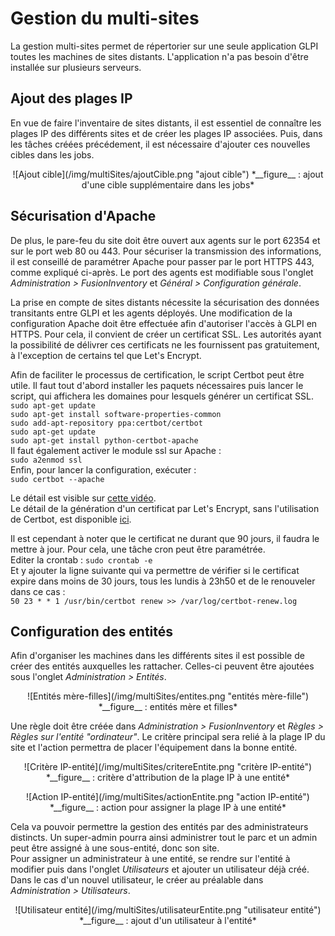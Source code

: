 # Gestion du multi-sites

La gestion multi-sites permet de répertorier sur une seule application GLPI toutes les machines de sites distants. L'application n'a pas besoin d'être installée sur plusieurs serveurs.

## Ajout des plages IP

En vue de faire l'inventaire de sites distants, il est essentiel de connaître les plages IP des différents sites et de créer les plages IP associées. Puis, dans les tâches créées précédement, il est nécessaire d'ajouter ces nouvelles cibles dans les jobs.
<p align=center>
![Ajout cible](/img/multiSites/ajoutCible.png "ajout cible")  
<caption>*__figure__ : ajout d'une cible supplémentaire dans les jobs*</caption>
</p>


## Sécurisation d'Apache

De plus, le pare-feu du site doit être ouvert aux agents sur le port 62354 et sur le port web 80 ou 443. Pour sécuriser la transmission des informations, il est conseillé de paramétrer Apache pour passer par le port HTTPS 443, comme expliqué ci-après. Le port des agents est modifiable sous l'onglet *Administration > FusionInventory* et *Général > Configuration générale*.

La prise en compte de sites distants nécessite la sécurisation des données transitants entre GLPI et les agents déployés. Une modification de la configuration Apache doit être effectuée afin d'autoriser l'accès à GLPI en HTTPS. Pour cela, il convient de créer un certificat SSL. Les autorités ayant la possibilité de délivrer ces certificats ne les fournissent pas gratuitement, à l'exception de certains tel que Let's Encrypt.  

Afin de faciliter le processus de certification, le script Certbot peut être utile. Il faut tout d'abord installer les paquets nécessaires puis lancer le script, qui affichera les domaines pour lesquels générer un certificat SSL.  
`sudo apt-get update`  
`sudo apt-get install software-properties-common`  
`sudo add-apt-repository ppa:certbot/certbot`  
`sudo apt-get update`  
`sudo apt-get install python-certbot-apache`  
Il faut également activer le module ssl sur Apache :  
`sudo a2enmod ssl`  
Enfin, pour lancer la configuration, exécuter :  
`sudo certbot --apache`  

Le détail est visible sur [cette vidéo](https://www.youtube.com/watch?v=OLOfpU2NUJQ).  
Le détail de la génération d'un certificat par Let's Encrypt, sans l'utilisation de Certbot, est disponible [ici](https://www.linode.com/docs/security/ssl/install-lets-encrypt-to-create-ssl-certificates/).

Il est cependant à noter que le certificat ne durant que 90 jours, il faudra le mettre à jour. Pour cela, une tâche cron peut être paramétrée.  
Editer la crontab : `sudo crontab -e`  
Et y ajouter la ligne suivante qui va permettre de vérifier si le certificat expire dans moins de 30 jours, tous les lundis à 23h50 et de le renouveler dans ce cas :  
`50 23 * * 1 /usr/bin/certbot renew >> /var/log/certbot-renew.log`

## Configuration des entités

Afin d'organiser les machines dans les différents sites il est possible de créer des entités auxquelles les rattacher. Celles-ci peuvent être ajoutées sous l'onglet *Administration > Entités*.
<p align=center>
![Entités mère-filles](/img/multiSites/entites.png "entités mère-fille")  
<caption>*__figure__ : entités mère et filles*</caption>
</p>

Une règle doit être créée dans *Administration > FusionInventory* et *Règles > Règles sur l'entité "ordinateur"*. Le critère principal sera relié à la plage IP du site et l'action permettra de placer l'équipement dans la bonne entité.
<p align=center>
![Critère IP-entité](/img/multiSites/critereEntite.png "critère IP-entité")  
<caption>*__figure__ : critère d'attribution de la plage IP à une entité*</caption>  
</p>
<p align=center>
![Action IP-entité](/img/multiSites/actionEntite.png "action IP-entité")  
<caption>*__figure__ : action pour assigner la plage IP à une entité*</caption>
</p>

Cela va pouvoir permettre la gestion des entités par des administrateurs distincts. Un super-admin pourra ainsi administrer tout le parc et un admin peut être assigné à une sous-entité, donc son site.  
Pour assigner un administrateur à une entité, se rendre sur l'entité à modifier puis dans l'onglet *Utilisateurs* et ajouter un utilisateur déjà créé. Dans le cas d'un nouvel utilisateur, le créer au préalable dans *Administration > Utilisateurs*.
<p align=center>
![Utilisateur entité](/img/multiSites/utilisateurEntite.png "utilisateur entité")  
<caption>*__figure__ : ajout d'un utilisateur à l'entité*</caption>
</p>
